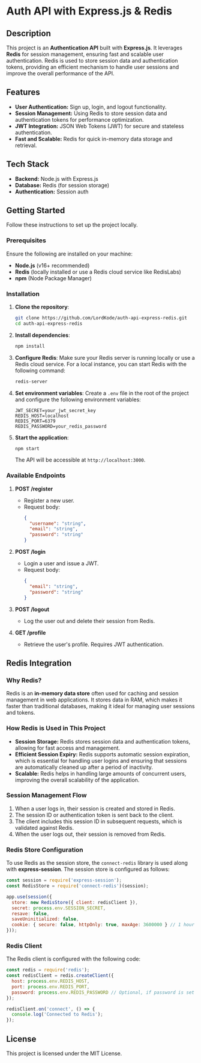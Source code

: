 # Auth API with Express.js & Redis

## Description

This project is an **Authentication API** built with **Express.js**. It leverages **Redis** for session management, ensuring fast and scalable user authentication. Redis is used to store session data and authentication tokens, providing an efficient mechanism to handle user sessions and improve the overall performance of the API.

## Features

- **User Authentication:** Sign up, login, and logout functionality.
- **Session Management:** Using Redis to store session data and authentication tokens for performance optimization.
- **JWT Integration:** JSON Web Tokens (JWT) for secure and stateless authentication.
- **Fast and Scalable:** Redis for quick in-memory data storage and retrieval.

## Tech Stack

- **Backend:** Node.js with Express.js
- **Database:** Redis (for session storage)
- **Authentication:** Session auth

## Getting Started

Follow these instructions to set up the project locally.

### Prerequisites

Ensure the following are installed on your machine:

- **Node.js** (v16+ recommended)
- **Redis** (locally installed or use a Redis cloud service like RedisLabs)
- **npm** (Node Package Manager)

### Installation

1. **Clone the repository**:
   ```bash
   git clone https://github.com/LordKode/auth-api-express-redis.git
   cd auth-api-express-redis
   ```

2. **Install dependencies**:
   ```bash
   npm install
   ```

3. **Configure Redis**:
   Make sure your Redis server is running locally or use a Redis cloud service. For a local instance, you can start Redis with the following command:
   ```bash
   redis-server
   ```

4. **Set environment variables**:
   Create a `.env` file in the root of the project and configure the following environment variables:
   
   ```
   JWT_SECRET=your_jwt_secret_key
   REDIS_HOST=localhost
   REDIS_PORT=6379
   REDIS_PASSWORD=your_redis_password 
   ```

5. **Start the application**:
   ```bash
   npm start
   ```

   The API will be accessible at `http://localhost:3000`.

### Available Endpoints

1. **POST /register**
   - Register a new user.
   - Request body:
     ```json
     {
       "username": "string",
       "email": "string",
       "password": "string"
     }
     ```

2. **POST /login**
   - Login a user and issue a JWT.
   - Request body:
     ```json
     {
       "email": "string",
       "password": "string"
     }
     ```
   
3. **POST /logout**
   - Log the user out and delete their session from Redis.

4. **GET /profile**
   - Retrieve the user's profile. Requires JWT authentication.

## Redis Integration

### Why Redis?

Redis is an **in-memory data store** often used for caching and session management in web applications. It stores data in RAM, which makes it faster than traditional databases, making it ideal for managing user sessions and tokens.

### How Redis is Used in This Project

- **Session Storage:** Redis stores session data and authentication tokens, allowing for fast access and management.
- **Efficient Session Expiry:** Redis supports automatic session expiration, which is essential for handling user logins and ensuring that sessions are automatically cleaned up after a period of inactivity.
- **Scalable:** Redis helps in handling large amounts of concurrent users, improving the overall scalability of the application.

### Session Management Flow

1. When a user logs in, their session is created and stored in Redis.
2. The session ID or authentication token is sent back to the client.
3. The client includes this session ID in subsequent requests, which is validated against Redis.
4. When the user logs out, their session is removed from Redis.

### Redis Store Configuration

To use Redis as the session store, the `connect-redis` library is used along with **express-session**. The session store is configured as follows:

```js
const session = require('express-session');
const RedisStore = require('connect-redis')(session);

app.use(session({
  store: new RedisStore({ client: redisClient }),
  secret: process.env.SESSION_SECRET,
  resave: false,
  saveUninitialized: false,
  cookie: { secure: false, httpOnly: true, maxAge: 3600000 } // 1 hour
}));
```

### Redis Client

The Redis client is configured with the following code:

```js
const redis = require('redis');
const redisClient = redis.createClient({
  host: process.env.REDIS_HOST,
  port: process.env.REDIS_PORT,
  password: process.env.REDIS_PASSWORD // Optional, if password is set
});

redisClient.on('connect', () => {
  console.log('Connected to Redis');
});
```

## License

This project is licensed under the MIT License.
